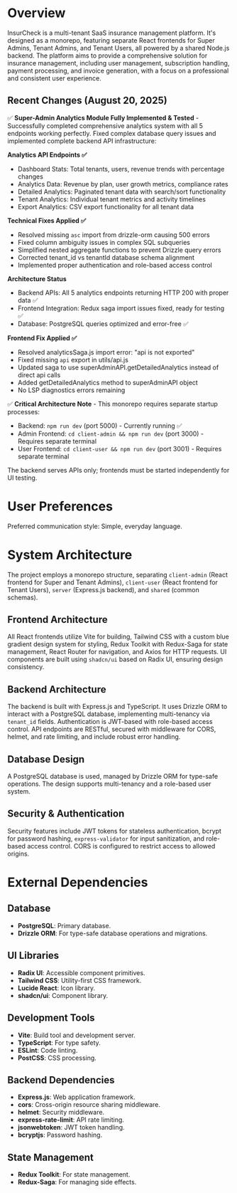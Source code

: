 # Overview
InsurCheck is a multi-tenant SaaS insurance management platform. It's designed as a monorepo, featuring separate React frontends for Super Admins, Tenant Admins, and Tenant Users, all powered by a shared Node.js backend. The platform aims to provide a comprehensive solution for insurance management, including user management, subscription handling, payment processing, and invoice generation, with a focus on a professional and consistent user experience.

## Recent Changes (August 20, 2025)
✅ **Super-Admin Analytics Module Fully Implemented & Tested** - Successfully completed comprehensive analytics system with all 5 endpoints working perfectly. Fixed complex database query issues and implemented complete backend API infrastructure:

**Analytics API Endpoints ✅**
- Dashboard Stats: Total tenants, users, revenue trends with percentage changes
- Analytics Data: Revenue by plan, user growth metrics, compliance rates  
- Detailed Analytics: Paginated tenant data with search/sort functionality
- Tenant Analytics: Individual tenant metrics and activity timelines
- Export Analytics: CSV export functionality for all tenant data

**Technical Fixes Applied ✅**
- Resolved missing `asc` import from drizzle-orm causing 500 errors
- Fixed column ambiguity issues in complex SQL subqueries  
- Simplified nested aggregate functions to prevent Drizzle query errors
- Corrected tenant_id vs tenantId database schema alignment
- Implemented proper authentication and role-based access control

**Architecture Status**
- Backend APIs: All 5 analytics endpoints returning HTTP 200 with proper data ✅
- Frontend Integration: Redux saga import issues fixed, ready for testing ✅
- Database: PostgreSQL queries optimized and error-free ✅

**Frontend Fix Applied ✅**
- Resolved analyticsSaga.js import error: "api is not exported"
- Fixed missing `api` export in utils/api.js 
- Updated saga to use superAdminAPI.getDetailedAnalytics instead of direct api calls
- Added getDetailedAnalytics method to superAdminAPI object
- No LSP diagnostics errors remaining

✅ **Critical Architecture Note** - This monorepo requires separate startup processes:
- Backend: `npm run dev` (port 5000) - Currently running ✅
- Admin Frontend: `cd client-admin && npm run dev` (port 3000) - Requires separate terminal
- User Frontend: `cd client-user && npm run dev` (port 3001) - Requires separate terminal

The backend serves APIs only; frontends must be started independently for UI testing.

# User Preferences
Preferred communication style: Simple, everyday language.

# System Architecture
The project employs a monorepo structure, separating `client-admin` (React frontend for Super and Tenant Admins), `client-user` (React frontend for Tenant Users), `server` (Express.js backend), and `shared` (common schemas).

## Frontend Architecture
All React frontends utilize Vite for building, Tailwind CSS with a custom blue gradient design system for styling, Redux Toolkit with Redux-Saga for state management, React Router for navigation, and Axios for HTTP requests. UI components are built using `shadcn/ui` based on Radix UI, ensuring design consistency.

## Backend Architecture
The backend is built with Express.js and TypeScript. It uses Drizzle ORM to interact with a PostgreSQL database, implementing multi-tenancy via `tenant_id` fields. Authentication is JWT-based with role-based access control. API endpoints are RESTful, secured with middleware for CORS, helmet, and rate limiting, and include robust error handling.

## Database Design
A PostgreSQL database is used, managed by Drizzle ORM for type-safe operations. The design supports multi-tenancy and a role-based user system.

## Security & Authentication
Security features include JWT tokens for stateless authentication, bcrypt for password hashing, `express-validator` for input sanitization, and role-based access control. CORS is configured to restrict access to allowed origins.

# External Dependencies

## Database
- **PostgreSQL**: Primary database.
- **Drizzle ORM**: For type-safe database operations and migrations.

## UI Libraries
- **Radix UI**: Accessible component primitives.
- **Tailwind CSS**: Utility-first CSS framework.
- **Lucide React**: Icon library.
- **shadcn/ui**: Component library.

## Development Tools
- **Vite**: Build tool and development server.
- **TypeScript**: For type safety.
- **ESLint**: Code linting.
- **PostCSS**: CSS processing.

## Backend Dependencies
- **Express.js**: Web application framework.
- **cors**: Cross-origin resource sharing middleware.
- **helmet**: Security middleware.
- **express-rate-limit**: API rate limiting.
- **jsonwebtoken**: JWT token handling.
- **bcryptjs**: Password hashing.

## State Management
- **Redux Toolkit**: For state management.
- **Redux-Saga**: For managing side effects.
